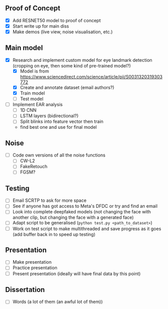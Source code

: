 ## Proof of Concept
- [X] Add RESNET50 model to proof of concept
- [X] Start write up for main diss
- [X] Make demos (live view, noise visualisation, etc.)

## Main model
- [X] Research and implement custom model for eye landmark detection (cropping on eye, then some kind of pre-trained model?)
  - [X] Model is from https://www.sciencedirect.com/science/article/pii/S0031320319303772
  - [X] Create and annotate dataset (email authors?)
  - [X] Train model
  - [ ] Test model
- [ ] Implement EAR analysis
  - [ ] 1D CNN
  - [ ] LSTM layers (bidirectional?)
  - [ ] Split blinks into feature vector then train
  - find best one and use for final model

## Noise
- [ ] Code own versions of all the noise functions
  - [ ] CW-L2
  - [ ] FakeRetouch
  - [ ] FGSM?

## Testing
- [ ] Email SCRTP to ask for more space
- [ ] See if anyone has got access to Meta's DFDC or try and find an email
- [ ] Look into complete deepfaked models (not changing the face with another clip, but changing the face with a generated face)
- [ ] Adapt script to be generalised (`python test.py <path_to_dataset>`)
- [ ] Work on test script to make multithreaded and save progress as it goes (add buffer back in to speed up testing)

## Presentation
- [ ] Make presentation
- [ ] Practice presentation
- [ ] Present presentation (ideally will have final data by this point)

## Dissertation
- [ ] Words (a lot of them (an awful lot of them)) 
